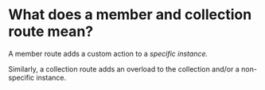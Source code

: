 ---
---
# What does a member and collection route mean?

A member route adds a custom action to a *specific instance.*

Similarly, a collection route adds an overload to the collection and/or a non-specific instance.